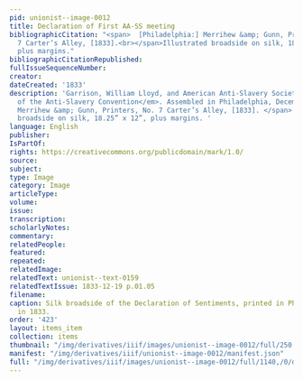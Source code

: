 ```yaml
---
pid: unionist--image-0012
title: Declaration of First AA-SS meeting
bibliographicCitation: "<span>  [Philadelphia:] Merrihew &amp; Gunn, Printers, No.
  7 Carter’s Alley, [1833].<br></span>Illustrated broadside on silk, 18.25” x 12”,
  plus margins."
bibliographicCitationRepublished: 
fullIssueSequenceNumber: 
creator: 
dateCreated: '1833'
description: 'Garrison, William Lloyd, and American Anti-Slavery Society. <em>Declaration
  of the Anti-Slavery Convention</em>. Assembled in Philadelphia, December 4, 1833.<span>   [Philadelphia:]
  Merrihew &amp; Gunn, Printers, No. 7 Carter’s Alley, [1833]. </span> Illustrated
  broadside on silk, 18.25” x 12”, plus margins. '
language: English
publisher: 
IsPartOf: 
rights: https://creativecommons.org/publicdomain/mark/1.0/
source: 
subject: 
type: Image
category: Image
articleType: 
volume: 
issue: 
transcription: 
scholarlyNotes: 
commentary: 
relatedPeople: 
featured: 
repeated: 
relatedImage: 
relatedText: unionist--text-0159
relatedTextIssue: 1833-12-19 p.01.05
filename: 
caption: Silk broadside of the Declaration of Sentiments, printed in Philadelphia
  in 1833.
order: '423'
layout: items_item
collection: items
thumbnail: "/img/derivatives/iiif/images/unionist--image-0012/full/250,/0/default.jpg"
manifest: "/img/derivatives/iiif/unionist--image-0012/manifest.json"
full: "/img/derivatives/iiif/images/unionist--image-0012/full/1140,/0/default.jpg"
---
```

